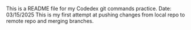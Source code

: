 This is a README file for my Codedex git commands practice.
Date: 03/15/2025
This is my first attempt at pushing changes from local repo to remote repo and merging branches.